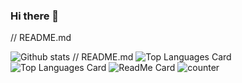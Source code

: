 ### Hi there 👋

<!--
**sambhajizambre/sambhajizambre** is a ✨ _special_ ✨ repository because its `README.md` (this file) appears on your GitHub profile.

Here are some ideas to get you started:

- 🔭 I’m Sambhaji Zambre a Machine Learning and Deep Learning Engineer.
      currently working on ...
- 🌱 I’m currently working on Data Science, Machine Learning projects.
- 👯 I’m currently learning NLP,Deep Learning specialization (Neural network,sequence models ,Hyper parameter tuning for improving Deep Learning,structuring Machine Learning projects,convolutional neural networks.
- 🤔 BE mechanical engineering from MPGI sschool of engineering ,SRTM University Nanded Maharashtra ,India.
- 
- 📫 How to reach me: sambhajizambre90@gmail.com
- 😄 Pronouns: ...
- ⚡ Fun fact: ...
-->// README.md
![Github stats](https://github-readme-stats.vercel.app/api?username=sambhajizambre&theme=highcontrast&show_icons=true&count_private=true)
// README.md
![Top Languages Card](https://github-readme-stats.vercel.app/api/top-langs/?username=sambhajizambre)
![Top Languages Card](https://github-readme-stats.vercel.app/api/top-langs/?username=shinokada&layout=compact)
![ReadMe Card](https://github-readme-stats.vercel.app/api/pin/?username=YourUsername&repo=YourRepositoryName)
![counter](https://[YourEndpoint].m.pipedream.net)

